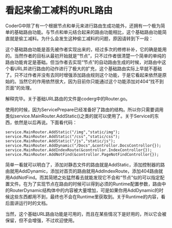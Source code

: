 # 看起来偷工减料的URL路由 #

CoderG中除了有一个根据节点和单元来进行路由生成功能外，还拥有一个极为简单的基础路由功能。与节点和单元结合起来的路由功能相比，这个基础路由功能简直就是偷工减料。为什么会发生这种偷工减料的问题，原因请转到下一段：

这个基础路由功能是首先被作者实现出来的，经过多次的修修补补，它的确是能用的。当然作者的目标从最初开始就是“节点”，只不过作者很清楚一个简单的单纯的路由功能肯定是基础。但当作者去实现“节点”的自动路由生成的时候，对路由中这个看URL并进行路由的动作进行了极大的扩充，这个基础路由实际上早就不基础了。只不过作者并没有去同时增强添加路由规则这个功能，于是它看起来依然是原始的。当然它的作用依然很大，因为目前你只能通过这个功能添加对404“找不到页面”的处理。

解释完毕。关于基础URL路由的文件是coderg中的Router.go。

使用的时候，因为ServicePrepare已经准备好了路由的结构。所以你只需要调用类似service.MainRouter.AddStatic()之类的就可以使用了。关于Service的东西，依然是以后再说。下面看代码：

	service.MainRouter.AddStatic("/img","static/img");
	service.MainRouter.AddStatic("/css","static/css");
	service.MainRouter.AddStatic("/js","static/js");
	service.MainRouter.AddDynamic("/Docs",&controllor.DocsControllor{});
	service.MainRouter.AddIndexRoute(&controllor.IndexControllor{});
	service.MainRouter.AddNotFind(&controllor.PageNotFindControllor{});

简单一看就可以明白了，添加对静态文件的路由就是AddStatic，添加控制器的路由就用AddDynamic，添加对首页的路由就用AddIndexRoute，添加404路由就用AddNotFind。而其简陋之处猛然看去就能发现它不会和“节点”似的可以指定配置文件。在为了实现节点在路由的时候可以得到必须的Runtime配置参数，路由中的RouterDynamic结构体中的内容被大量增加，可是如果你用AddDynamic的时候这些东西都用不到，最终也不会在Runtime里获取到。关于Runtime的内容，看后面讲运行时的文档。

当然，这个基础URL路由功能是可用的，而且在某些情况下是好用的，所以它会被保留，但不会增强，不过欢迎使用。
